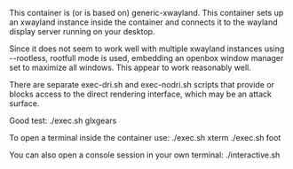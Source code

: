 This container is (or is based on) generic-xwayland.
This container sets up an xwayland instance inside the container and connects it to the wayland display server running on your desktop.

Since it does not seem to work well with multiple xwayland instances using --rootless, rootfull mode is used, embedding an openbox window manager
set to maximize all windows. This appear to work reasonably well.

There are separate exec-dri.sh and exec-nodri.sh scripts that provide or blocks access to the direct rendering interface, which may be an attack surface.

Good test:
  ./exec.sh glxgears

To open a terminal inside the container use:
  ./exec.sh xterm
  ./exec.sh foot

You can also open a console session in your own terminal:
  ./interactive.sh
